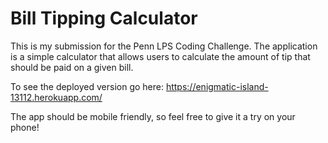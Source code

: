 # Bill Tipping Calculator
This is my submission for the Penn LPS Coding Challenge.
The application is a simple calculator that allows users to calculate
the amount of tip that should be paid on a given bill.

To see the deployed version go here:
https://enigmatic-island-13112.herokuapp.com/

The app should be mobile friendly, so feel free to give it a try on your
phone!